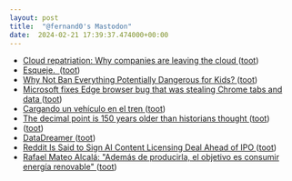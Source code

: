 ```yaml
---
layout: post
title:  "@fernand0's Mastodon"
date:  2024-02-21 17:39:37.474000+00:00
---
```

*  [Cloud repatriation: Why companies are leaving the cloud ](https://www.infoworld.com/article/3712861/why-companies-are-leaving-the-cloud.htm) ([toot](https://mastodon.social/@fernand0/111970692461838633))
*  [Esqueje.  ](https://avecesunafoto.wordpress.com/2024/02/21/esqueje) ([toot](https://mastodon.social/@fernand0/111970467654814233))
*  [Why Not Ban Everything Potentially Dangerous for Kids? ](https://itif.org/publications/2024/02/16/why-not-ban-everything-potentially-dangerous-for-kids) ([toot](https://mastodon.social/@fernand0/111970333860718840))
*  [Microsoft fixes Edge browser bug that was stealing Chrome tabs and data ](https://www.theverge.com/2024/2/16/24074712/microsoft-edge-automatic-chrome-import-data-bug-fi) ([toot](https://mastodon.social/@fernand0/111970162542242093))
*  [Cargando un vehículo en el tren ](https://www.flickr.com/photos/fernand0/53530989205) ([toot](https://mastodon.social/@fernand0/111969971534826673))
*  [The decimal point is 150 years older than historians thought ](https://www.nature.com/articles/d41586-024-00473-) ([toot](https://mastodon.social/@fernand0/111969946518817399))
*  [ ](https://ohai.social/@tdyfqdb) ([toot](https://mastodon.social/@fernand0/111969700365779446))
*  [DataDreamer ](https://datadreamer.dev/docs/latest/pages/get_started/quick_tour/aligning.htm) ([toot](https://mastodon.social/@fernand0/111969550735090779))
*  [Reddit Is Said to Sign AI Content Licensing Deal Ahead of IPO ](https://www.bloomberg.com/news/articles/2024-02-16/reddit-is-said-to-sign-ai-content-licensing-deal-ahead-of-ip) ([toot](https://mastodon.social/@fernand0/111969150741594735))
*  [Rafael Mateo Alcalá: &quot;Además de producirla, el objetivo es consumir energía renovable&quot;  ](https://www.heraldo.es/noticias/economia/2024/02/18/rafael-mateo-alcala-ademas-de-producirla-el-objetivo-es-consumir-energia-renovable-1711627.html) ([toot](https://mastodon.social/@fernand0/111968929463928811))
